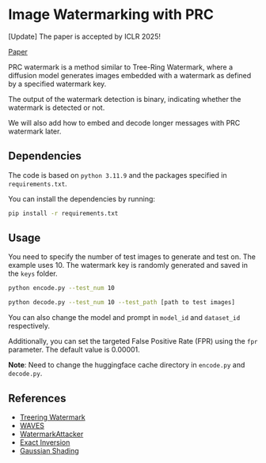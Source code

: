 # Image Watermarking with PRC

[Update] The paper is accepted by ICLR 2025!

[Paper](https://arxiv.org/pdf/2410.07369)

PRC watermark is a method similar to Tree-Ring Watermark, where a diffusion model generates images embedded with a watermark as defined by a specified watermark key.

The output of the watermark detection is binary, indicating whether the watermark is detected or not.

We will also add how to embed and decode longer messages with PRC watermark later.

## Dependencies

The code is based on `python 3.11.9` and the packages specified in `requirements.txt`.

You can install the dependencies by running:
```bash
pip install -r requirements.txt
```

## Usage

You need to specify the number of test images to generate and test on. The example uses 10. The watermark key is randomly generated and saved in the `keys` folder.

```bash
python encode.py --test_num 10
```

```bash
python decode.py --test_num 10 --test_path [path to test images]
```

You can also change the model and prompt in `model_id` and `dataset_id` respectively.

Additionally, you can set the targeted False Positive Rate (FPR) using the `fpr` parameter. The default value is 0.00001.


**Note**: Need to change the huggingface cache directory in `encode.py` and `decode.py`.

## References

- [Treering Watermark](https://github.com/YuxinWenRick/tree-ring-watermark)
- [WAVES](https://github.com/umd-huang-lab/WAVES)
- [WatermarkAttacker](https://github.com/XuandongZhao/WatermarkAttacker)
- [Exact Inversion](https://github.com/smhongok/inv-dpm)
- [Gaussian Shading](https://github.com/bsmhmmlf/Gaussian-Shading)
